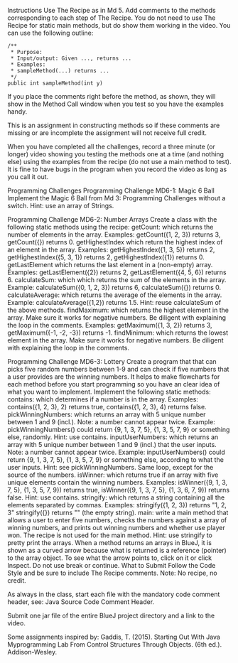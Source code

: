 Instructions
Use The Recipe as in Md 5. Add comments to the methods corresponding to each step of The Recipe. You do not need to use The Recipe for static main methods, but do show them working in the video. You can use the following outline:

    /**
     * Purpose:
     * Input/output: Given ..., returns ...
     * Examples:
     * sampleMethod(...) returns ...
     */
    public int sampleMethod(int y)
If you place the comments right before the method, as shown, they will show in the Method Call window when you test so you have the examples handy.

This is an assignment in constructing methods so if these comments are missing or are incomplete the assignment will not receive full credit.

When you have completed all the challenges, record a three minute (or longer) video showing you testing the methods one at a time (and nothing else) using the examples from the recipe (do not use a main method to test). It is fine to have bugs in the program when you record the video as long as you call it out.

Programming Challenges
Programming Challenge MD6-1: Magic 6 Ball
Implement the Magic 6 Ball from Md 3: Programming Challenges without a switch. Hint: use an array of Strings.

Programming Challenge MD6-2: Number Arrays
Create a class with the following static methods using the recipe:
getCount: which returns the number of elements in the array.
Examples:
getCount({1, 2, 3}) returns 3,
getCount({}) returns 0.
getHighestIndex which return the highest index of an element in the array.
Examples:
getHighestIndex({1, 3, 5}) returns 2,
getHighestIndex({5, 3, 1}) returns 2,
getHighestIndex({1}) returns 0.
getLastElement which returns the last element in a (non-empty) array.
Examples:
getLastElement({2}) returns 2,
getLastElement({4, 5, 6}) returns 6.
calculateSum: which which returns the sum of the elements in the array.
Example:
calculateSum({0, 1, 2, 3}) returns 6,
calculateSum({}) returns 0.
calculateAverage: which returns the average of the elements in the array.
Example:  calculateAverage({1,2}) returns 1.5.
Hint: reuse calculateSum of the above methods.
findMaximum: which returns the highest element in the array. Make sure it works for negative numbers.
Be diligent with explaining the loop in the comments.
Examples:
getMaximum({1, 3, 2}) returns 3,
getMaximum({-1, -2, -3}) returns -1.
findMinimum: which returns the lowest element in the array. Make sure it works for negative numbers.
Be diligent with explaining the loop in the comments.

Programming Challenge MD6-3: Lottery
Create a program that that can picks five random numbers between 1-9 and can check if five numbers that a user provides are the winning numbers.
It helps to make flowcharts for each method before you start programming so you have an clear idea of what you want to implement.
Implement the following static methods:
contains: which determines if a number is in the array.
Examples:
contains({1, 2, 3}, 2) returns true,
contains({1, 2, 3}, 4) returns false.
pickWinningNumbers: which returns an array with 5 unique number between 1 and 9 (incl.). Note: a number cannot appear twice.
Example: pickWinningNumbers() could return {9, 1, 3, 7, 5}, {1, 3, 5, 7, 9} or something else, randomly.
Hint: use contains.
inputUserNumbers: which returns an array with 5 unique number between 1 and 9 (incl.) that the user inputs. Note: a number cannot appear twice.
Example: inputUserNumbers() could return {9, 1, 3, 7, 5}, {1, 3, 5, 7, 9} or something else, according to what the user inputs.
Hint: see pickWinningNumbers. Same loop, except for the source of the numbers.
isWinner: which returns true if an array with five unique elements contain the winning numbers.
Examples:
isWinner({9, 1, 3, 7, 5}, {1, 3, 5, 7, 9}) returns true,
isWinner({9, 1, 3, 7, 5}, {1, 3, 6, 7, 9}) returns false.
Hint: use contains.
stringify: which returns a string containing all the elements separated by commas.
Examples:
stringify({1, 2, 3}) returns "1, 2, 3"
stringify({}) returns "" (the empty string).
main: write a main method that allows a user to enter five numbers, checks the numbers against a array of winning numbers, and prints out winning numbers and whether use player won.
The recipe is not used for the main method. Hint: use stringify to pretty print the arrays.
When a method returns an arrays in BlueJ, it is shown as a curved arrow because what is returned is a reference (pointer) to the array object. To see what the arrow points to, click on it or click Inspect.
Do not use break or continue.
What to Submit
Follow the Code Style and be sure to include The Recipe comments. Note: No recipe, no credit.

As always in the class, start each file with the mandatory code comment header, see: Java Source Code Comment Header.

Submit one jar file of the entire BlueJ project directory and a link to the video.

 

Some assignments inspired by: Gaddis, T. (2015). Starting Out With Java Myprogramming Lab  From Control Structures Through Objects. (6th ed.). Addison-Wesley.  
